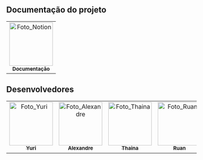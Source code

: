 ## Documentação do projeto
<div align="center">
    <table>
    <tr>
        <td align="center" >
        <a href="https://marsh-iguanodon-f59.notion.site/Documenta-o-Projeto-Agendamento-de-Salas-6441d9579ded4c01860261a18d95084c?pvs=4">
            <img src="https://upload.wikimedia.org/wikipedia/commons/4/45/Notion_app_logo.png" width="115px;" alt="Foto_Notion"/><br>
            <sub>
            <b>Documentação</b>
            </sub>
        </a>
        </td>
    </tr>
    </table>
</div>


## Desenvolvedores

<div align="center">
    <table>
    <tr>
        <td align="center" >
        <a href="https://github.com/Projectyuuri07?tab=following">
            <img src="https://avatars.githubusercontent.com/Projectyuuri07" width="115px;" alt="Foto_Yuri"/><br>
            <sub>
            <b>Yuri</b>
            </sub>
        </a>
        </td>
        <td align="center" >
        <a href="https://github.com/alemes7">
            <img src="https://avatars.githubusercontent.com/alemes7" width="115px;" alt="Foto_Alexandre"/><br>
            <sub>
            <b>Alexandre</b>
            </sub>
        </a>
        </td>
        <td align="center" >
        <a href="https://github.com/TH4YSZ">
            <img src="https://avatars.githubusercontent.com/TH4YSZ" width="115px;" alt="Foto_Thaina"/><br>
            <sub>
            <b>Thaina</b>
            </sub>
        </a>
        </td>
        <td align="center" >
        <a href="https://github.com/yRuanz">
            <img src="https://avatars.githubusercontent.com/yRuanz" width="115px;" alt="Foto_Ruan"/><br>
            <sub>
            <b>Ruan</b>
            </sub>
        </a>
        </td>
        <td align="center" >
        <a href="https://github.com/natinhaaa">
            <img src="https://avatars.githubusercontent.com/natinhaaa" width="115px;" alt="Foto_Natalia"/><br>
            <sub>
            <b>Natalia</b>
            </sub>
        </a>
        </td>
        <td align="center" >
        <a href="https://github.com/Allerim321">
            <img src="https://avatars.githubusercontent.com/Allerim321" width="115px;" alt="Foto_Mirella"/><br>
            <sub>
            <b>Mirella</b>
            </sub>
        </a>
        </td>   
    </tr>
    </table>
</div>
